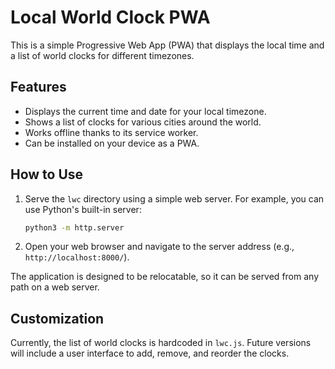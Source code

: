# Local World Clock PWA

This is a simple Progressive Web App (PWA) that displays the local
time and a list of world clocks for different timezones.

## Features

*   Displays the current time and date for your local timezone.
*   Shows a list of clocks for various cities around the world.
*   Works offline thanks to its service worker.
*   Can be installed on your device as a PWA.

## How to Use

1.  Serve the `lwc` directory using a simple web server. For example,
    you can use Python's built-in server:
    ```bash
    python3 -m http.server
    ```
2.  Open your web browser and navigate to the server address (e.g.,
    `http://localhost:8000/`).

The application is designed to be relocatable, so it can be served
from any path on a web server.

## Customization

Currently, the list of world clocks is hardcoded in `lwc.js`.
Future versions will include a user interface to add, remove, and
reorder the clocks.

